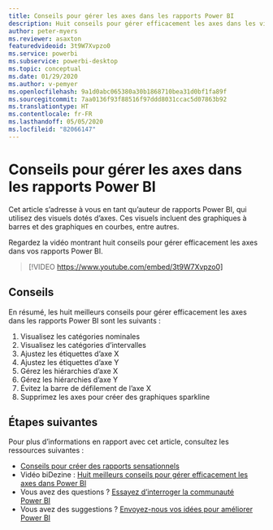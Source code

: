 ```yaml
---
title: Conseils pour gérer les axes dans les rapports Power BI
description: Huit conseils pour gérer efficacement les axes dans les visuels de rapports Power BI, dans Power BI Desktop ou dans le service Power BI.
author: peter-myers
ms.reviewer: asaxton
featuredvideoid: 3t9W7Xvpzo0
ms.service: powerbi
ms.subservice: powerbi-desktop
ms.topic: conceptual
ms.date: 01/29/2020
ms.author: v-pemyer
ms.openlocfilehash: 9a1d0abc065380a30b1868710bea31d0bf1fa89f
ms.sourcegitcommit: 7aa0136f93f88516f97ddd8031ccac5d07863b92
ms.translationtype: HT
ms.contentlocale: fr-FR
ms.lasthandoff: 05/05/2020
ms.locfileid: "82066147"
---
```

# <a name="tips-to-manage-axes-in-power-bi-reports"></a>Conseils pour gérer les axes dans les rapports Power BI

Cet article s’adresse à vous en tant qu’auteur de rapports Power BI, qui utilisez des visuels dotés d’axes. Ces visuels incluent des graphiques à barres et des graphiques en courbes, entre autres.

Regardez la vidéo montrant huit conseils pour gérer efficacement les axes dans vos rapports Power BI.

> [!VIDEO https://www.youtube.com/embed/3t9W7Xvpzo0]

## <a name="tips"></a>Conseils

En résumé, les huit meilleurs conseils pour gérer efficacement les axes dans les rapports Power BI sont les suivants :

1. Visualisez les catégories nominales
1. Visualisez les catégories d’intervalles
1. Ajustez les étiquettes d’axe X
1. Ajustez les étiquettes d’axe Y
1. Gérez les hiérarchies d’axe X
1. Gérez les hiérarchies d’axe Y
1. Évitez la barre de défilement de l’axe X
1. Supprimez les axes pour créer des graphiques sparkline

## <a name="next-steps"></a>Étapes suivantes

Pour plus d’informations en rapport avec cet article, consultez les ressources suivantes :

- [Conseils pour créer des rapports sensationnels](../desktop-tips-and-tricks-for-creating-reports.md)
- Vidéo biDezine : [Huit meilleurs conseils pour gérer efficacement les axes dans Power BI](https://www.youtube.com/watch?v=3t9W7Xvpzo0)
- Vous avez des questions ? [Essayez d’interroger la communauté Power BI](https://community.powerbi.com/)
- Vous avez des suggestions ? [Envoyez-nous vos idées pour améliorer Power BI](https://ideas.powerbi.com)
